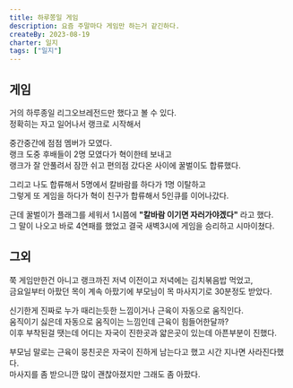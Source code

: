 ```yaml
---
title: 하루쫑일 게임
description: 요즘 주말마다 게임만 하는거 같긴하다.
createBy: 2023-08-19
charter: 일지
tags: ["일지"]
---
```


## 게임

거의 하루종일 리그오브레전드만 했다고 볼 수 있다.  
정확히는 자고 일어나서 랭크로 시작해서

중간중간에 점점 멤버가 모였다.  
랭크 도중 후배들이 2명 모였다가 혁이한테 보내고  
랭크가 잘 안풀려서 잠깐 쉬고 편의점 갔다온 사이에 꿀벌이도 합류했다.

그리고 나도 합류해서 5명에서 칼바람를 하다가 1명 이탈하고  
그렇게 또 게임을 하다가 혁이 친구가 합류해서 5인큐를 이어나갔다.

근데 꿀벌이가 플래그를 세워서 1시쯤에 **"칼바람 이기면 자러가야겠다"** 라고 했다.  
그 말이 나오고 바로 4연패를 했었고 결국 새벽3시에 게임을 승리하고 시마이쳤다.

## 그외

쭉 게임만한건 아니고 랭크까진 저녁 이전이고 저녁에는 김치볶음밥 먹었고,  
금요일부터 아팠던 목이 계속 아팠기에 부모님이 목 마사지기로 30분정도 받았다.

신기한게 진짜로 누가 때리는듯한 느낌이거나 근육이 자동으로 움직인다.  
움직이기 싫은데 자동으로 움직이는 느낌인데 근육이 힘들어한달까?  
이후 부착된걸 땟는데 어디는 자국이 진한곳과 얇은곳이 있는데 아픈부분이 진했다.

부모님 말로는 근육이 뭉친곳은 자국이 진하게 남는다고 했고 시간 지나면 사라진다했다.  
마사지를 좀 받으니깐 많이 괜찮아졌지만 그래도 좀 아팠다.
